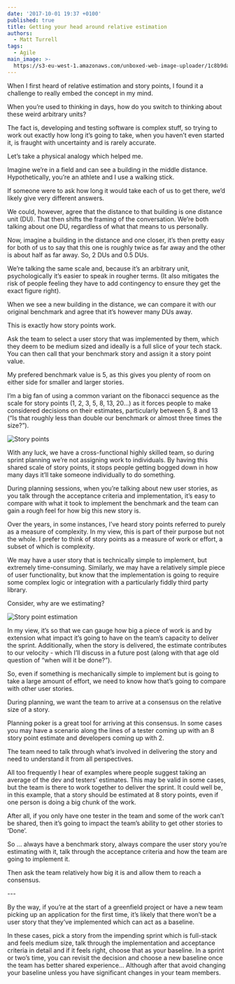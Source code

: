 ```yaml
---
date: '2017-10-01 19:37 +0100'
published: true
title: Getting your head around relative estimation
authors:
  - Matt Turrell
tags:
  - Agile
main_image: >-
  https://s3-eu-west-1.amazonaws.com/unboxed-web-image-uploader/1c8b9da32e5a144e2cc8e7868f2f849d.png
---
```

When I first heard of relative estimation and story points, I found it a challenge to really embed the concept in my mind.<br/>

When you’re used to thinking in days, how do you switch to thinking about these weird arbitrary units?<br/>

The fact is, developing and testing software is complex stuff, so trying to work out exactly how long it’s going to take, when you haven’t even started it, is fraught with uncertainty and is rarely accurate.<br/>

Let’s take a physical analogy which helped me.<br/>

Imagine we’re in a field and can see a building in the middle distance. Hypothetically, you’re an athlete and I use a walking stick.<br/>

If someone were to ask how long it would take each of us to get there, we’d likely give very different answers.<br/>

We could, however, agree that the distance to that building is one distance unit (DU). That then shifts the framing of the conversation. We’re both talking about one DU, regardless of what that means to us personally.<br/>

Now, imagine a building in the distance and one closer, it’s then pretty easy for both of us to say that this one is roughly twice as far away and the other is about half as far away. So, 2 DUs and 0.5 DUs.<br/>

We’re talking the same scale and, because it’s an arbitrary unit, psychologically it’s easier to speak in rougher terms. (It also mitigates the risk of people feeling they have to add contingency to ensure they get the exact figure right).<br/>

When we see a new building in the distance, we can compare it with our original benchmark and agree that it’s however many DUs away.<br/>

This is exactly how story points work.<br/>

Ask the team to select a user story that was implemented by them, which they deem to be medium sized and ideally is a full slice of your tech stack. You can then call that your benchmark story and assign it a story point value. <br/>

My prefered benchmark value is 5, as this gives you plenty of room on either side for smaller and larger stories.<br/>

I’m a big fan of using a common variant on the fibonacci sequence as the scale for story points (1, 2, 3, 5, 8, 13, 20...) as it forces people to make considered decisions on their estimates, particularly between 5, 8 and 13 (“Is that roughly less than double our benchmark or almost three times the size?”).<br/>

![Story points](https://s3-eu-west-1.amazonaws.com/unboxed-web-image-uploader/1c8b9da32e5a144e2cc8e7868f2f849d.png)

With any luck, we have a cross-functional highly skilled team, so during sprint planning we’re not assigning work to individuals. By having this shared scale of story points, it stops people getting bogged down in how many days it’ll take someone individually to do something.<br/>

During planning sessions, when you’re talking about new user stories, as you talk through the acceptance criteria and implementation, it’s easy to compare with what it took to implement the benchmark and the team can gain a rough feel for how big this new story is.<br/>

Over the years, in some instances, I’ve heard story points referred to purely as a measure of complexity. In my view, this is part of their purpose but not the whole. I prefer to think of story points as a measure of work or effort, a subset of which is complexity.<br/>

We may have a user story that is technically simple to implement, but extremely time-consuming. Similarly, we may have a relatively simple piece of user functionality, but know that the implementation is going to require some complex logic or integration with a particularly fiddly third party library.<br/>

Consider, why are we estimating?<br/>

![Story point estimation](https://s3-eu-west-1.amazonaws.com/unboxed-web-image-uploader/2b167379ffe1a591eac3d289cf797e84.png)

In my view, it’s so that we can gauge how big a piece of work is and by extension what impact it’s going to have on the team’s capacity to deliver the sprint. Additionally, when the story is delivered, the estimate contributes to our velocity - which I’ll discuss in a future post (along with that age old question of “when will it be done?”).<br/>

So, even if something is mechanically simple to implement but is going to take a large amount of effort, we need to know how that’s going to compare with other user stories.<br/>

During planning, we want the team to arrive at a consensus on the relative size of a story.<br/>

Planning poker is a great tool for arriving at this consensus. In some cases you may have a scenario along the lines of a tester coming up with an 8 story point estimate and developers coming up with 2.<br/>

The team need to talk through what’s involved in delivering the story and need to understand it from all perspectives.<br/>

All too frequently I hear of examples where people suggest taking an average of the dev and testers’ estimates. This may be valid in some cases, but the team is there to work together to deliver the sprint. It could well be, in this example, that a story should be estimated at 8 story points, even if one person is doing a big chunk of the work.<br/>

After all, if you only have one tester in the team and some of the work can’t be shared, then it’s going to impact the team’s ability to get other stories to ‘Done’.<br/>

So … always have a benchmark story, always compare the user story you’re estimating with it, talk through the acceptance criteria and how the team are going to implement it.<br/>

Then ask the team relatively how big it is and allow them to reach a consensus.<br/>

---<br/>

By the way, if you’re at the start of a greenfield project or have a new team picking up an application for the first time, it’s likely that there won’t be a user story that they’ve implemented which can act as a baseline.<br/>

In these cases, pick a story from the impending sprint which is full-stack and feels medium size, talk through the implementation and acceptance criteria in detail and if it feels right, choose that as your baseline. In a sprint or two’s time, you can revisit the decision and choose a new baseline once the team has better shared experience… Although after that avoid changing your baseline unless you have significant changes in your team members.

